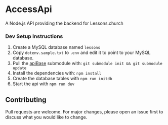 # AccessApi
A Node.js API providing the backend for Lessons.church

### Dev Setup Instructions

1. Create a MySQL database named `lessons`
2. Copy `dotenv.sample.txt` to `.env` and edit it to point to your MySQL database.
3. Pull the [apiBase](https://github.com/LiveChurchSolutions/ApiBase) submodule with: `git submodule init && git submodule update`
4. Install the dependencies with: `npm install`
5. Create the database tables with `npm run initdb`
6. Start the api with `npm run dev`

## Contributing
Pull requests are welcome. For major changes, please open an issue first to discuss what you would like to change.

